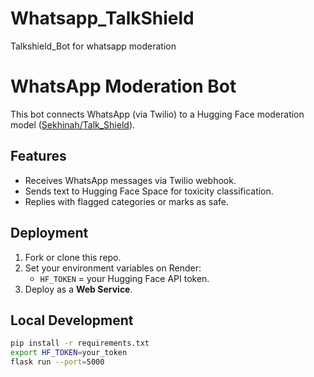 # Whatsapp_TalkShield
Talkshield_Bot for whatsapp moderation

# WhatsApp Moderation Bot

This bot connects WhatsApp (via Twilio) to a Hugging Face moderation model
([Sekhinah/Talk_Shield](https://huggingface.co/Sekhinah/Talk_Shield)).

## Features
- Receives WhatsApp messages via Twilio webhook.
- Sends text to Hugging Face Space for toxicity classification.
- Replies with flagged categories or marks as safe.

## Deployment
1. Fork or clone this repo.
2. Set your environment variables on Render:
   - `HF_TOKEN` = your Hugging Face API token.
3. Deploy as a **Web Service**.

## Local Development
```bash
pip install -r requirements.txt
export HF_TOKEN=your_token
flask run --port=5000
